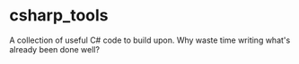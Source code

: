csharp_tools
============

A collection of useful C# code to build upon. Why waste time writing what's already been done well?
